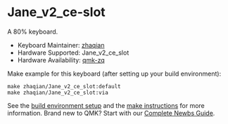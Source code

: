 # Jane_v2_ce-slot

A 80% keyboard.

* Keyboard Maintainer: [zhaqian](https://github.com/zhaqian12)
* Hardware Supported: Jane_v2_ce_slot
* Hardware Availability: [qmk-zq](https://github.com/zhaqian12/qmk_firmware)

Make example for this keyboard (after setting up your build environment):

    make zhaqian/Jane_v2_ce_slot:default
    make zhaqian/Jane_v2_ce_slot:via

See the [build environment setup](https://docs.qmk.fm/#/getting_started_build_tools) and the [make instructions](https://docs.qmk.fm/#/getting_started_make_guide) for more information. Brand new to QMK? Start with our [Complete Newbs Guide](https://docs.qmk.fm/#/newbs).
